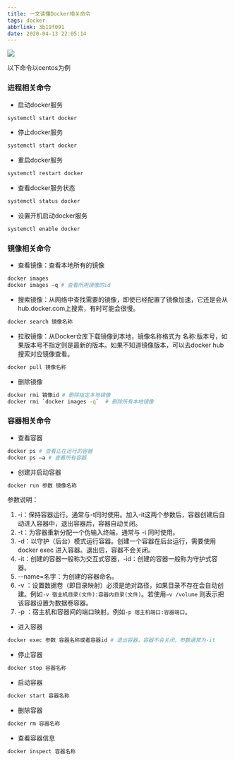 ```yaml
---
title: 一文读懂Docker相关命令
tags: docker
abbrlink: 3b19f091
date: 2020-04-13 22:05:14
---
```


![](https://pic.downk.cc/item/5e95b281c2a9a83be5dadff1.jpg)

<!--more-->

以下命令以centos为例

### 进程相关命令

- 启动docker服务

```bash
systemctl start docker
```

- 停止docker服务

```bash
systemctl start docker
```

- 重启docker服务

```bash
systemctl restart docker
```

- 查看docker服务状态

```bash
systemctl status docker
```

- 设置开机启动docker服务

```bash
systemctl enable docker
```

### 镜像相关命令

- 查看镜像：查看本地所有的镜像

```bash
docker images
docker images –q # 查看所用镜像的id
```

- 搜索镜像：从网络中查找需要的镜像，即使已经配置了镜像加速，它还是会从hub.docker.com上搜索，有时可能会很慢。

```bash
docker search 镜像名称
```

- 拉取镜像：从Docker仓库下载镜像到本地，镜像名称格式为 名称:版本号，如果版本号不指定则是最新的版本。如果不知道镜像版本，可以去docker hub 搜索对应镜像查看。

```bash
docker pull 镜像名称
```

- 删除镜像

```bash
docker rmi 镜像id # 删除指定本地镜像
docker rmi `docker images -q`  # 删除所有本地镜像
```

### 容器相关命令

- 查看容器

```bash
docker ps # 查看正在运行的容器
docker ps –a # 查看所有容器
```

- 创建并启动容器

```bash
docker run 参数 镜像名称
```

参数说明：

1. -i：保持容器运行。通常与-t同时使用。加入-it这两个参数后，容器创建后自动进入容器中，退出容器后，容器自动关闭。
2. -t：为容器重新分配一个伪输入终端，通常与 -i 同时使用。
3. -d：以守护（后台）模式运行容器。创建一个容器在后台运行，需要使用docker exec 进入容器。退出后，容器不会关闭。
4. -it：创建的容器一般称为交互式容器，-id：创建的容器一般称为守护式容器。
5. --name=名字：为创建的容器命名。
6. -v ：设置数据卷（即目录映射）必须是绝对路径，如果目录不存在会自动创建。例如`-v 宿主机目录(文件):容器内目录(文件)`。若使用`–v /volume` 则表示把该容器设置为数据卷容器。
7. -p ：宿主机和容器间的端口映射。例如`-p 宿主机端口:容器端口`。

- 进入容器

```bash
docker exec 参数 容器名称或者容器id # 退出容器，容器不会关闭，参数通常为-it
```

- 停止容器

```bash
docker stop 容器名称
```

- 启动容器

```bash
docker start 容器名称
```

- 删除容器

```bash
docker rm 容器名称
```

- 查看容器信息

```bash
docker inspect 容器名称
```


